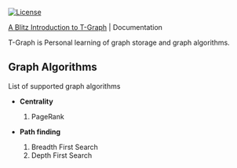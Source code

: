 [![License](https://img.shields.io/badge/release-v1.0-green)](https://github.com/RoadTLife/TGraph)

[A Blitz Introduction to  T-Graph](https://github.com/RoadTLife/TGraph) | Documentation 

T-Graph is Personal learning of graph storage and graph algorithms.



## Graph Algorithms
List of supported graph algorithms

- **Centrality**
  1. PageRank

- **Path finding**
  1. Breadth First Search
  2. Depth First Search